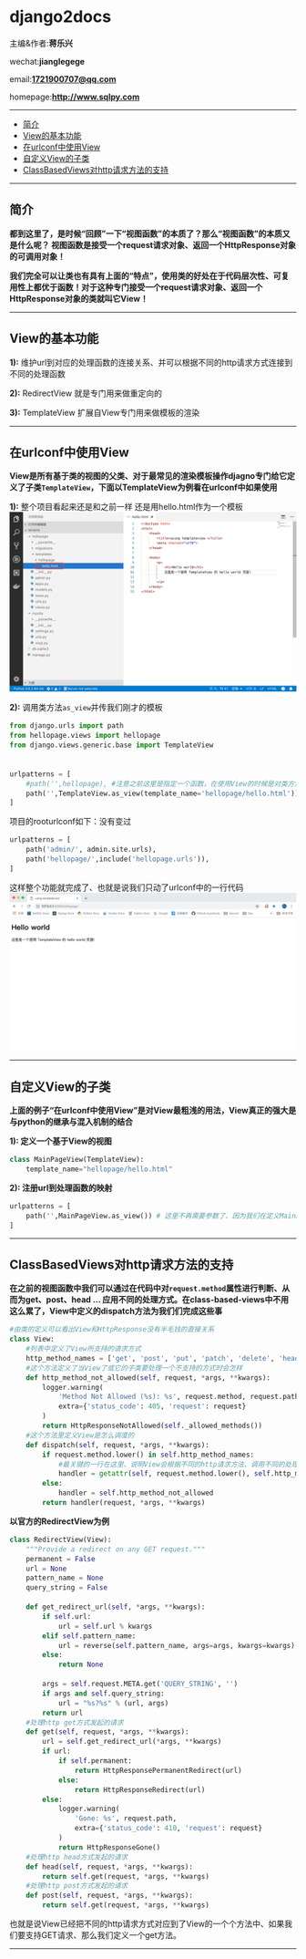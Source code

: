 # django2docs

主编&作者:**蒋乐兴**

wechat:**jianglegege**

email:**1721900707@qq.com**

homepage:**http://www.sqlpy.com**

---

- [简介](#简介)
- [View的基本功能](#View的基本功能)
- [在urlconf中使用View](#在urlconf中使用View)
- [自定义View的子类](#自定义View的子类)
- [ClassBasedViews对http请求方法的支持](#ClassBasedViews对http请求方法的支持)

---

## 简介
   **都到这里了，是时候“回顾”一下“视图函数”的本质了？那么“视图函数”的本质又是什么呢？ 视图函数是接受一个request请求对象、返回一个HttpResponse对象的可调用对象！**

   **我们完全可以让类也有具有上面的“特点”，使用类的好处在于代码层次性、可复用性上都优于函数！对于这种专门接受一个request请求对象、返回一个HttpResponse对象的类就叫它View！**

   ---

## View的基本功能
   **1):** 维护url到对应的处理函数的连接关系、并可以根据不同的http请求方式连接到不同的处理函数

   **2):** RedirectView 就是专门用来做重定向的

   **3):** TemplateView 扩展自View专门用来做模板的渲染

   ---

## 在urlconf中使用View
   **View是所有基于类的视图的父类、对于最常见的渲染模板操作djagno专门给它定义了子类`TemplateView`，下面以TemplateView为例看在urlconf中如果使用**

   **1):** 整个项目看起来还是和之前一样 还是用hello.html作为一个模板
   <img src="./imgs/templateview-01.png">

   **2):** 调用类方法`as_view`并传我们刚才的模板
   ```python
   from django.urls import path
   from hellopage.views import hellopage
   from django.views.generic.base import TemplateView
   
   
   urlpatterns = [
       #path('',hellopage), #注意之前这里是指定一个函数，在使用View的时候是对类方法`as_view的一次调用`
       path('',TemplateView.as_view(template_name='hellopage/hello.html'))
   ]
   ```
   项目的rooturlconf如下：没有变过
   ```python
   urlpatterns = [
       path('admin/', admin.site.urls),
       path('hellopage/',include('hellopage.urls')),
   ]
   ```

   这样整个功能就完成了、也就是说我们只动了urlconf中的一行代码
   <img src="./imgs/templateview-02.png">

   ---

## 自定义View的子类
   **上面的例子“在urlconf中使用View”是对View最粗浅的用法，View真正的强大是与python的继承与混入机制的结合**

   **1): 定义一个基于View的视图**
   ```python
   class MainPageView(TemplateView):
       template_name="hellopage/hello.html"
   ```
   **2): 注册url到处理函数的映射**
   ```python
   urlpatterns = [
       path('',MainPageView.as_view()) # 这里不再需要参数了、因为我们在定义MainPageView的时候已经写入了
   ]
   ```

   ---

## ClassBasedViews对http请求方法的支持
   **在之前的视图函数中我们可以通过在代码中对`request.method`属性进行判断、从而为get、post、head ... 应用不同的处理方式。在class-based-views中不用这么累了，View中定义的dispatch方法为我们们完成这些事**
   ```python
   #由类的定义可以看出View和HttpResponse没有半毛钱的直接关系
   class View:
       #列表中定义了View所支持的请求方式
       http_method_names = ['get', 'post', 'put', 'patch', 'delete', 'head', 'options', 'trace']
       #这个方法定义了当View了或它的子类要处理一个不支持的方式时会怎样
       def http_method_not_allowed(self, request, *args, **kwargs):
           logger.warning(
               'Method Not Allowed (%s): %s', request.method, request.path,
               extra={'status_code': 405, 'request': request}
           )
           return HttpResponseNotAllowed(self._allowed_methods())
       #这个方法里定义View是怎么调度的
       def dispatch(self, request, *args, **kwargs):
           if request.method.lower() in self.http_method_names:
               #最关键的一行在这里、说明View会根据不同的http请求方法、调用不同的处理函数(方法)
               handler = getattr(self, request.method.lower(), self.http_method_not_allowed)
           else:
               handler = self.http_method_not_allowed
           return handler(request, *args, **kwargs)
   ```
   **以官方的RedirectView为例**
   ```python
   class RedirectView(View):
       """Provide a redirect on any GET request."""
       permanent = False
       url = None
       pattern_name = None
       query_string = False
   
       def get_redirect_url(self, *args, **kwargs):
           if self.url:
               url = self.url % kwargs
           elif self.pattern_name:
               url = reverse(self.pattern_name, args=args, kwargs=kwargs)
           else:
               return None
   
           args = self.request.META.get('QUERY_STRING', '')
           if args and self.query_string:
               url = "%s?%s" % (url, args)
           return url
       #处理http get方式发起的请求
       def get(self, request, *args, **kwargs):
           url = self.get_redirect_url(*args, **kwargs)
           if url:
               if self.permanent:
                   return HttpResponsePermanentRedirect(url)
               else:
                   return HttpResponseRedirect(url)
           else:
               logger.warning(
                   'Gone: %s', request.path,
                   extra={'status_code': 410, 'request': request}
               )
               return HttpResponseGone()
       #处理http head方式发起的请求
       def head(self, request, *args, **kwargs):
           return self.get(request, *args, **kwargs)
       #处理http post方式发起的请求
       def post(self, request, *args, **kwargs):
           return self.get(request, *args, **kwargs)
   ```
   也就是说View已经把不同的http请求方式对应到了View的一个个方法中、如果我们要支持GET请求、那么我们定义一个get方法。

   ---

